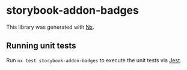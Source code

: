 # storybook-addon-badges

This library was generated with [Nx](https://nx.dev).

## Running unit tests

Run `nx test storybook-addon-badges` to execute the unit tests via [Jest](https://jestjs.io).
